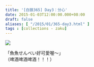 ```yaml
---
title: '[白狼365] Day3：分心'
date: 2015-01-03T12:00:00.000+08:00
draft: false
aliases: [ "/2015/01/365-day3.html" ]
tags : [collections - zaku]
---
```


![](/images/zaku003.jpg)

「魚魚せんべい好可愛喔～」  
（啤酒啤酒啤酒！！！）

